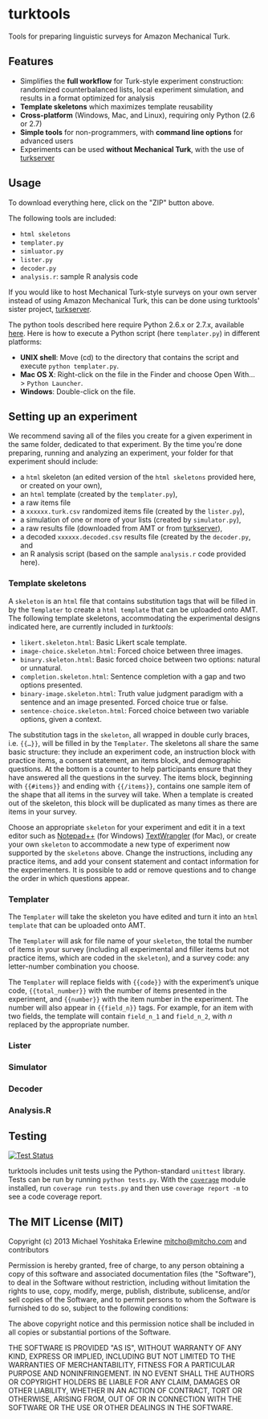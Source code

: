 turktools
=========

Tools for preparing linguistic surveys for Amazon Mechanical Turk.

## Features

* Simplifies the **full workflow** for Turk-style experiment construction: randomized counterbalanced lists, local experiment simulation, and results in a format optimized for analysis
* **Template skeletons** which maximizes template reusability
* **Cross-platform** (Windows, Mac, and Linux), requiring only Python (2.6 or 2.7)
* **Simple tools** for non-programmers, with **command line options** for advanced users
* Experiments can be used **without Mechanical Turk**, with the use of [turkserver](https://github.com/mitcho/turkserver)

## Usage

To download everything here, click on the "ZIP" button above.

The following tools are included:

* `html skeletons`
* `templater.py`
* `simluator.py`
* `lister.py`
* `decoder.py`
* `analysis.r`: sample R analysis code

If you would like to host Mechanical Turk-style surveys on your own server instead of using Amazon Mechanical Turk, this can be done using turktools' sister project, [turkserver](https://github.com/mitcho/turkserver).

The python tools described here require Python 2.6.x or 2.7.x, available [here](http://python.org). Here is how to execute a Python script (here `templater.py`) in different platforms:

* **UNIX shell**: Move (cd) to the directory that contains the script and execute `python templater.py`.
* **Mac OS X**: Right-click on the file in the Finder and choose Open With… > `Python Launcher`.
* **Windows**: Double-click on the file.


## Setting up an experiment

We recommend saving all of the files you create for a given experiment in the same folder, dedicated to that experiment. By the time you're done preparing, running and analyzing an experiment, your folder for that experiment should include:
 
* a `html` skeleton (an edited version of the `html skeletons` provided here, or created on your own), 
* an `html` template (created by the `templater.py`), 
* a raw items file
* a `xxxxxx.turk.csv` randomized items file (created by the `lister.py`), 
* a simulation of one or more of your lists (created by `simulator.py`),
* a raw results file (downloaded from AMT or from [turkserver](https://github.com/mitcho/turkserver)), 
* a decoded `xxxxxx.decoded.csv` results file (created by the `decoder.py`, and 
* an R analysis script (based on the sample `analysis.r` code provided here).

### Template skeletons

A `skeleton` is an `html` file that contains substitution tags that will be filled in by the `Templater` to create a `html template` that can be uploaded onto AMT. The following template skeletons, accommodating the experimental designs indicated here, are currently included in *turktools*:

* `likert.skeleton.html`: Basic Likert scale template.
* `image-choice.skeleton.html`: Forced choice between three images.
* `binary.skeleton.html`: Basic forced choice between two options: natural or unnatural.
* `completion.skeleton.html`: Sentence completion with a gap and two options presented.
* `binary-image.skeleton.html`: Truth value judgment paradigm with a sentence and an image presented. Forced choice true or false.
* `sentence-choice.skeleton.html`: Forced choice between two variable options, given a context.

The substitution tags in the `skeleton`, all wrapped in double curly braces, i.e. `{{…}}`, will be filled in by the `Templater`. The skeletons all share the same basic structure: they include an experiment code, an instruction block with practice items, a consent statement, an items block, and demographic questions. At the bottom is a counter to help participants ensure that they have answered all the questions in the survey. The items block, beginning with `{{#items}}` and ending with `{{/items}}`, contains one sample item of the shape that all items in the survey will take. When a template is created out of the skeleton, this block will be duplicated as many times as there are items in your survey.

Choose an appropriate `skeleton` for your experiment and edit it in a text editor such as [Notepad++](http://notepad-plus-plus.org/) (for Windows) [TextWrangler](http://www.barebones.com/products/textwrangler/) (for Mac), or create your own `skeleton` to accommodate a new type of experiment now supported by the `skeletons` above. Change the instructions, including any practice items, and add your consent statement and contact information for the experimenters. It is possible to add or remove questions and to change the order in which questions appear.  


### Templater

The `Templater` will take the skeleton you have edited and turn it into an `html template` that can be uploaded onto AMT.  

The `Templater` will ask for file name of your `skeleton`, the total the number of items in your survey (including all experimental and filler items but not practice items, which are coded in the `skeleton`), and a survey code: any letter-number combination you choose. 

The `Templater` will replace fields with `{{code}}` with the experiment’s unique code, `{{total_number}}` with the number of items presented in the experiment, and `{{number}}` with the item number in the experiment. The number will also appear in `{{field_n}}` tags. For example, for an item with two fields, the template will contain `field_n_1` and `field_n_2`, with *n* replaced by the appropriate number. 

### Lister

### Simulator

### Decoder

### Analysis.R






## Testing

[![Test Status](https://travis-ci.org/mitcho/turktools.png?branch=master)](https://travis-ci.org/mitcho/turktools)

turktools includes unit tests using the Python-standard `unittest` library. Tests can be run by running `python tests.py`. With the [`coverage`](http://nedbatchelder.com/code/coverage/) module installed, run `coverage run tests.py` and then use `coverage report -m` to see a code coverage report.

## The MIT License (MIT)

Copyright (c) 2013 Michael Yoshitaka Erlewine <mitcho@mitcho.com> and contributors

Permission is hereby granted, free of charge, to any person obtaining a copy
of this software and associated documentation files (the "Software"), to deal
in the Software without restriction, including without limitation the rights
to use, copy, modify, merge, publish, distribute, sublicense, and/or sell
copies of the Software, and to permit persons to whom the Software is
furnished to do so, subject to the following conditions:

The above copyright notice and this permission notice shall be included in
all copies or substantial portions of the Software.

THE SOFTWARE IS PROVIDED "AS IS", WITHOUT WARRANTY OF ANY KIND, EXPRESS OR
IMPLIED, INCLUDING BUT NOT LIMITED TO THE WARRANTIES OF MERCHANTABILITY,
FITNESS FOR A PARTICULAR PURPOSE AND NONINFRINGEMENT. IN NO EVENT SHALL THE
AUTHORS OR COPYRIGHT HOLDERS BE LIABLE FOR ANY CLAIM, DAMAGES OR OTHER
LIABILITY, WHETHER IN AN ACTION OF CONTRACT, TORT OR OTHERWISE, ARISING FROM,
OUT OF OR IN CONNECTION WITH THE SOFTWARE OR THE USE OR OTHER DEALINGS IN
THE SOFTWARE.
